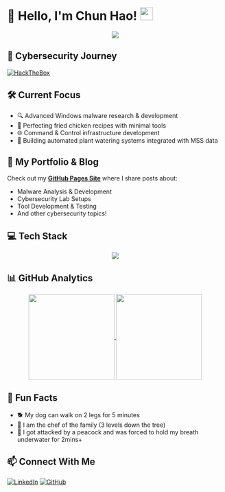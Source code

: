 # 👋 Hello, I'm Chun Hao! <img src="https://media.giphy.com/media/WUlplcMpOCEmTGBtBW/giphy.gif" width="30">

<div align="center">
  <img src="https://readme-typing-svg.herokuapp.com/?lines=Malware+Developer;Security+Researcher;Red-Team+Operator;Dog+Lover&font=Fira%20Code&center=true&width=380&height=50">
</div>

## 🔐 Cybersecurity Journey
[![HackTheBox](https://www.hackthebox.eu/badge/image/152036)](https://www.hackthebox.eu/home/users/profile/152036)

## 🛠️ Current Focus
- 🔍 Advanced Windows malware research & development
- 🍗 Perfecting fried chicken recipes with minimal tools
- 🌐 Command & Control infrastructure development
- 🌱 Building automated plant watering systems integrated with MSS data

## 🚀 My Portfolio & Blog

Check out my **[GitHub Pages Site](https://0x4f776c.github.io)** where I share posts about:
* Malware Analysis & Development
* Cybersecurity Lab Setups
* Tool Development & Testing
* And other cybersecurity topics!

## 💻 Tech Stack
<div align="center">
  <img src="https://skillicons.dev/icons?i=c,cs,python,javascript,powershell,windows,bash,linux,docker,kubernetes,googlecloud" />
</div>

## 📊 GitHub Analytics
<div align="center">
  <a href="https://github.com/anuraghazra/github-readme-stats">
    <img height=200 align="center" src="https://github-readme-stats.vercel.app/api/top-langs?username=0x4F776C&hide=html,scss,stylus,blade,jupyter%20notebook,css,dockerfile&theme=dracula&show_icons=true" />
  </a>
  <a href="https://github.com/anuraghazra/convoychat">
    <img height=200 align="center" src="https://github-readme-stats.vercel.app/api?username=0x4F776C&theme=dracula&rank_icon=github&show_icons=true" />
  </a>
</div>

## 🎯 Fun Facts
- 🐕 My dog can walk on 2 legs for 5 minutes
- 🍳 I am the chef of the family (3 levels down the tree)
- 🌟 I got attacked by a peacock and was forced to hold my breath underwater for 2mins+

## 📫 Connect With Me
[![LinkedIn](https://img.shields.io/badge/LinkedIn-0077B5?style=for-the-badge&logo=linkedin&logoColor=white)](https://www.linkedin.com/in/lee-chun-hao)
[![GitHub](https://img.shields.io/badge/GitHub-100000?style=for-the-badge&logo=github&logoColor=white)](https://github.com/0x4F776C)
